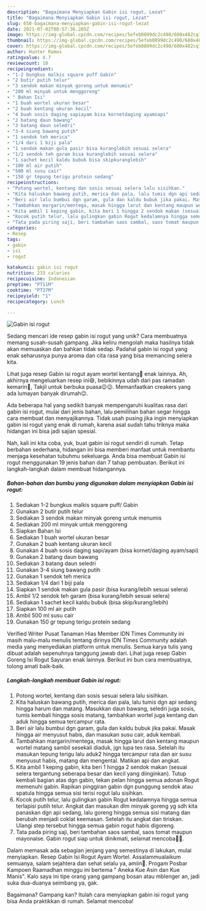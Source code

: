```yaml
---
description: "Bagaimana Menyiapkan Gabin isi rogut, Lezat"
title: "Bagaimana Menyiapkan Gabin isi rogut, Lezat"
slug: 650-bagaimana-menyiapkan-gabin-isi-rogut-lezat
date: 2021-07-02T08:57:36.205Z
image: https://img-global.cpcdn.com/recipes/5efeb0899dc2c490/680x482cq70/gabin-isi-rogut-foto-resep-utama.jpg
thumbnail: https://img-global.cpcdn.com/recipes/5efeb0899dc2c490/680x482cq70/gabin-isi-rogut-foto-resep-utama.jpg
cover: https://img-global.cpcdn.com/recipes/5efeb0899dc2c490/680x482cq70/gabin-isi-rogut-foto-resep-utama.jpg
author: Hunter Ramos
ratingvalue: 4.7
reviewcount: 10
recipeingredient:
- "1-2 bungkus malkis square puff Gabin"
- "2 butir putih telur"
- "3 sendok makan minyak goreng untuk menumis"
- "200 ml minyak untuk menggoreng"
- " Bahan Isi"
- "1 buah wortel ukuran besar"
- "2 buah kentang ukuran kecil"
- "4 buah sosis daging sapiayam bisa kornetdaging ayamsapi"
- "2 batang daun bawang"
- "3 batang daun seledri"
- "3-4 siung bawang putih"
- "1 sendok teh merica"
- "1/4 dari 1 biji pala"
- "1 sendok makan gula pasir bisa kuranglebih sesuai selera"
- "1/2 sendok teh garam bisa kuranglebih sesuai selera"
- "1 sachet kecil kaldu bubuk bisa skipkuranglebih"
- "100 ml air putih"
- "500 ml susu cair"
- "150 gr tepung terigu protein sedang"
recipeinstructions:
- "Potong wortel, kentang dan sosis sesuai selera lalu sisihkan."
- "Kita haluskan bawang putih, merica dan pala, lalu tumis dgn api sedang hingga harum dan matang. Masukkan daun bawang, seledri juga sosis, tumis kembali hingga sosis matang, tambahkan wortel juga kentang dan aduk hingga semua tercampur rata."
- "Beri air lalu bumbui dgn garam, gula dan kaldu bubuk jika pakai. Masak hingga air menyusut habis, dan masukan susu cair, aduk kembali."
- "Tambahkan margarin/mentega, masak hingga larut dan kentang maupun wortel matang sambil sesekali diaduk, jgn lupa tes rasa. Setelah itu masukan tepung terigu lalu aduk2 hingga tercampur rata dan air susu menyusut habis, matang dan mengental. Matikan api dan angkat."
- "Kita ambil 1 keping gabin, kita beri 1 hingga 2 sendok makan (sesuai selera tergantung seberapa besar dan kecil yang diinginkan). Tutup kembali bagian atas dgn gabin, tekan pelan hingga semua adonan Rogut memenuhi gabin. Rapikan pinggiran gabin dgn punggung sendok atau spatula hingga semua sisi terisi rogut lalu sisihkan."
- "Kocok putih telur, lalu gulingkan gabin Rogut kedalamnya hingga semua terlapisi putih telur. Angkat dan masukan dlm minyak goreng yg sdh kita panaskan dgn api sedang, lalu goreng hingga semua sisi matang dan berubah menjadi coklat keemasan. Setelah itu angkat dan tiriskan. Ulangi step tersebut hingga semua gabin rogut habis digoreng."
- "Tata pada piring saji, beri tambahan saos sambal, saos tomat maupun mayonaise. Gabin rogut siap untuk dinikmati, selamat mencoba🙏🥰."
categories:
- Resep
tags:
- gabin
- isi
- rogut

katakunci: gabin isi rogut 
nutrition: 233 calories
recipecuisine: Indonesian
preptime: "PT11M"
cooktime: "PT37M"
recipeyield: "1"
recipecategory: Lunch

---
```



![Gabin isi rogut](https://img-global.cpcdn.com/recipes/5efeb0899dc2c490/680x482cq70/gabin-isi-rogut-foto-resep-utama.jpg)

Sedang mencari ide resep gabin isi rogut yang unik? Cara membuatnya memang susah-susah gampang. Jika keliru mengolah maka hasilnya tidak akan memuaskan dan bahkan tidak sedap. Padahal gabin isi rogut yang enak seharusnya punya aroma dan cita rasa yang bisa memancing selera kita.

Lihat juga resep Gabin isi rogut ayam wortel kentang🥪 enak lainnya. Ah, akhirnya mengeluarkan resep ini😄, bebikinnya udah dari pas ramadan kemarin🙊, Takjil untuk berbuka puasa😉😉. Memanfaatkan creakers yang ada lumayan banyak dirumah😉.

Ada beberapa hal yang sedikit banyak mempengaruhi kualitas rasa dari gabin isi rogut, mulai dari jenis bahan, lalu pemilihan bahan segar hingga cara membuat dan menyajikannya. Tidak usah pusing jika ingin menyiapkan gabin isi rogut yang enak di rumah, karena asal sudah tahu triknya maka hidangan ini bisa jadi sajian spesial.


Nah, kali ini kita coba, yuk, buat gabin isi rogut sendiri di rumah. Tetap berbahan sederhana, hidangan ini bisa memberi manfaat untuk membantu menjaga kesehatan tubuhmu sekeluarga. Anda bisa membuat Gabin isi rogut menggunakan 19 jenis bahan dan 7 tahap pembuatan. Berikut ini langkah-langkah dalam membuat hidangannya.

<!--inarticleads1-->

##### Bahan-bahan dan bumbu yang digunakan dalam menyiapkan Gabin isi rogut:

1. Sediakan 1-2 bungkus malkis square puff/ Gabin
1. Gunakan 2 butir putih telur
1. Sediakan 3 sendok makan minyak goreng untuk menumis
1. Sediakan 200 ml minyak untuk menggoreng
1. Siapkan  Bahan Isi
1. Sediakan 1 buah wortel ukuran besar
1. Gunakan 2 buah kentang ukuran kecil
1. Gunakan 4 buah sosis daging sapi/ayam (bisa kornet/daging ayam/sapi)
1. Gunakan 2 batang daun bawang
1. Sediakan 3 batang daun seledri
1. Gunakan 3-4 siung bawang putih
1. Gunakan 1 sendok teh merica
1. Sediakan 1/4 dari 1 biji pala
1. Siapkan 1 sendok makan gula pasir (bisa kurang/lebih sesuai selera)
1. Ambil 1/2 sendok teh garam (bisa kurang/lebih sesuai selera)
1. Sediakan 1 sachet kecil kaldu bubuk (bisa skip/kurang/lebih)
1. Siapkan 100 ml air putih
1. Ambil 500 ml susu cair
1. Gunakan 150 gr tepung terigu protein sedang


Verified Writer Pusat Tanaman Hias Member IDN Times Community ini masih malu-malu menulis tentang dirinya IDN Times Community adalah media yang menyediakan platform untuk menulis. Semua karya tulis yang dibuat adalah sepenuhnya tanggung jawab dari. Lihat juga resep Gabin Goreng Isi Rogut Sayuran enak lainnya. Berikut ini bun cara membuatnya, tolong amati baik-baik. 

<!--inarticleads2-->

##### Langkah-langkah membuat Gabin isi rogut:

1. Potong wortel, kentang dan sosis sesuai selera lalu sisihkan.
1. Kita haluskan bawang putih, merica dan pala, lalu tumis dgn api sedang hingga harum dan matang. Masukkan daun bawang, seledri juga sosis, tumis kembali hingga sosis matang, tambahkan wortel juga kentang dan aduk hingga semua tercampur rata.
1. Beri air lalu bumbui dgn garam, gula dan kaldu bubuk jika pakai. Masak hingga air menyusut habis, dan masukan susu cair, aduk kembali.
1. Tambahkan margarin/mentega, masak hingga larut dan kentang maupun wortel matang sambil sesekali diaduk, jgn lupa tes rasa. Setelah itu masukan tepung terigu lalu aduk2 hingga tercampur rata dan air susu menyusut habis, matang dan mengental. Matikan api dan angkat.
1. Kita ambil 1 keping gabin, kita beri 1 hingga 2 sendok makan (sesuai selera tergantung seberapa besar dan kecil yang diinginkan). Tutup kembali bagian atas dgn gabin, tekan pelan hingga semua adonan Rogut memenuhi gabin. Rapikan pinggiran gabin dgn punggung sendok atau spatula hingga semua sisi terisi rogut lalu sisihkan.
1. Kocok putih telur, lalu gulingkan gabin Rogut kedalamnya hingga semua terlapisi putih telur. Angkat dan masukan dlm minyak goreng yg sdh kita panaskan dgn api sedang, lalu goreng hingga semua sisi matang dan berubah menjadi coklat keemasan. Setelah itu angkat dan tiriskan. Ulangi step tersebut hingga semua gabin rogut habis digoreng.
1. Tata pada piring saji, beri tambahan saos sambal, saos tomat maupun mayonaise. Gabin rogut siap untuk dinikmati, selamat mencoba🙏🥰.


Dalam memasak ada sebagian jenjang yang semestinya di lakukan, mulai menyiapkan. Resep Gabin Isi Rogut Ayam Wortel. Assalammualaikum semuanya, salam sejahtera dan sehat selalu ya, amiin🤲. Progam Posbar Kampoen Raamadhan minggu ini bertema &#34; Aneka Kue Asin dan Kue Manis&#34;. Kalo saya ini tipe orang yang gampang bosan atau mblenger an, jadi suka dua-duanya seimbang ya, gak. 

Bagaimana? Gampang kan? Itulah cara menyiapkan gabin isi rogut yang bisa Anda praktikkan di rumah. Selamat mencoba!
